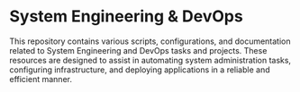# System Engineering & DevOps

This repository contains various scripts, configurations, and documentation related to System Engineering and DevOps tasks and projects. These resources are designed to assist in automating system administration tasks, configuring infrastructure, and deploying applications in a reliable and efficient manner.
